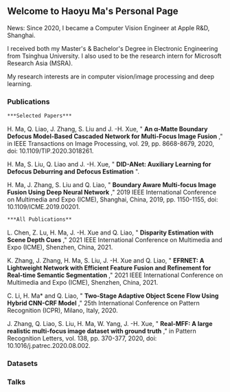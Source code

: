 ## Welcome to Haoyu Ma's Personal Page

News: Since 2020, I became a Computer Vision Engineer at Apple R&D, Shanghai. 

I received both my Master's & Bachelor's Degree in Electronic Engineering from Tsinghua University. 
I also used to be the research intern for Microsoft Research Asia (MSRA).

My research interests are in computer vision/image processing and deep learning.

### Publications

```markdown
***Selected Papers***
```

H. Ma, Q. Liao, J. Zhang, S. Liu and J. -H. Xue, " **An α-Matte Boundary Defocus Model-Based Cascaded Network for Multi-Focus Image Fusion** ," in IEEE Transactions on Image Processing, vol. 29, pp. 8668-8679, 2020, doi: 10.1109/TIP.2020.3018261.

H. Ma, S. Liu, Q. Liao and J. -H. Xue, " **DID-ANet: Auxiliary Learning for Defocus Deburring and Defocus Estimation** ".

H. Ma, J. Zhang, S. Liu and Q. Liao, " **Boundary Aware Multi-focus Image Fusion Using Deep Neural Network** ," 2019 IEEE International Conference on Multimedia and Expo (ICME), Shanghai, China, 2019, pp. 1150-1155, doi: 10.1109/ICME.2019.00201.


```markdown
***All Publications**
```

L. Chen, Z. Lu, H. Ma, J. -H. Xue and Q. Liao, " **Disparity Estimation with Scene Depth Cues** ," 2021 IEEE International Conference on Multimedia and Expo (ICME), Shenzhen, China, 2021.

K. Zhang, J. Zhang, H. Ma, S. Liu, J. -H. Xue and Q. Liao, " **EFRNET: A Lightweight Network with Efficient Feature Fusion and Refinement for Real-time Semantic Segmentation** ," 2021 IEEE International Conference on Multimedia and Expo (ICME), Shenzhen, China, 2021.

C. Li, H. Ma* and Q. Liao, " **Two-Stage Adaptive Object Scene Flow Using Hybrid CNN-CRF Model** ," 25th International Conference on Pattern Recognition (ICPR), Milano, Italy, 2020.

J. Zhang, Q. Liao, S. Liu, H. Ma, W. Yang, J. -H. Xue, " **Real-MFF: A large realistic multi-focus image dataset with ground truth** ," in Pattern Recognition Letters, vol. 138, pp. 370-377, 2020, doi: 10.1016/j.patrec.2020.08.002.




### Datasets



### Talks

